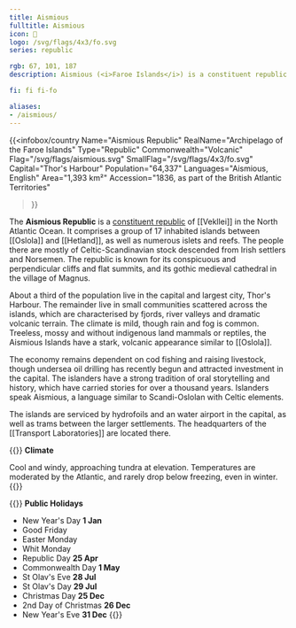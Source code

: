 ```yaml
---
title: Aismious
fulltitle: Aismious
icon: 🐏
logo: /svg/flags/4x3/fo.svg
series: republic

rgb: 67, 101, 187
description: Aismious (<i>Faroe Islands</i>) is a constituent republic of Vekllei located in the North Atlantic Ocean.

fi: fi fi-fo

aliases:
- /aismious/
---
```

{{<infobox/country
	 Name="Aismious Republic"
	 RealName="Archipelago of the Faroe Islands"
	 Type="Republic"
	 Commonwealth="Volcanic"
	 Flag="/svg/flags/aismious.svg"
	 SmallFlag="/svg/flags/4x3/fo.svg"
	 Capital="Thor's Harbour"
	 Population="64,337"
	 Languages="Aismious, English"
	 Area="1,393 km²"
	 Accession="1836, as part of the British Atlantic Territories"
 >}}

The <span class="fi fi-fo"></span> **Aismious Republic** is a [constituent republic](/republics/) of [[Vekllei]] in the North Atlantic Ocean. It comprises a group of 17 inhabited islands between [[Oslola]] and [[Hetland]], as well as numerous islets and reefs. The people there are mostly of Celtic-Scandinavian stock descended from Irish settlers and Norsemen. The republic is known for its conspicuous and perpendicular cliffs and flat summits, and its gothic medieval cathedral in the village of Magnus.

About a third of the population live in the capital and largest city, Thor's Harbour. The remainder live in small communities scattered across the islands, which are characterised by fjords, river valleys and dramatic volcanic terrain. The climate is mild, though rain and fog is common. Treeless, mossy and without indigenous land mammals or reptiles, the Aismious Islands have a stark, volcanic appearance similar to [[Oslola]].

The economy remains dependent on cod fishing and raising livestock, though undersea oil drilling has recently begun and attracted investment in the capital. The islanders have a strong tradition of oral storytelling and history, which have carried stories for over a thousand years. Islanders speak Aismious, a language similar to Scandi-Oslolan with Celtic elements.

The islands are serviced by hydrofoils and an water airport in the capital, as well as trams between the larger settlements. The headquarters of the [[Transport Laboratories]] are located there.

{{<note table>}}
**Climate**

Cool and windy, approaching tundra at elevation. Temperatures are moderated by the Atlantic, and rarely drop below freezing, even in winter.
{{</note>}}

{{<note table>}}
**Public Holidays**

* New Year's Day **1 Jan**
* Good Friday
* Easter Monday
* Whit Monday
* Republic Day **25 Apr**
* Commonwealth Day **1 May**
* St Olav's Eve **28 Jul**
* St Olav's Day **29 Jul**
* Christmas Day **25 Dec**
* 2nd Day of Christmas **26 Dec**
* New Year's Eve **31 Dec**
{{</note>}}


